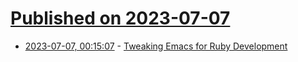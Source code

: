 # [Published on 2023-07-07](index.md)

* [2023-07-07, 00:15:07](https://lobste.rs/s/azyhee/tweaking_emacs_for_ruby_development) - [Tweaking Emacs for Ruby Development](https://johnhame.link/posts/tweaking-emacs-for-ruby-development-in-2023/)
